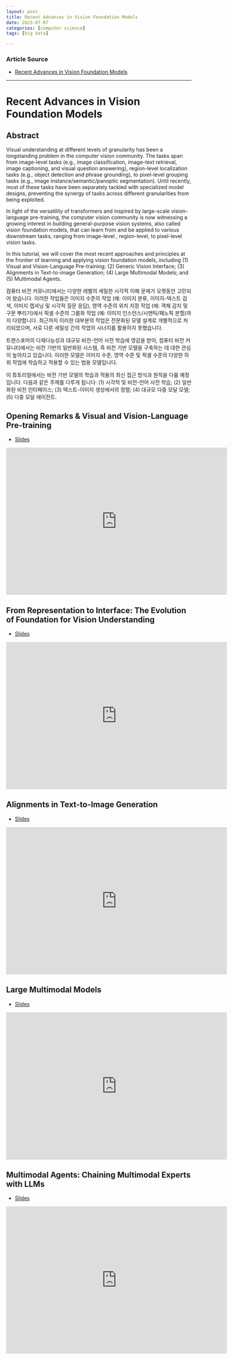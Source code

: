 ```yaml
---
layout: post
title: Recent Advances in Vision Foundation Models
date: 2023-07-07
categories: [computer science]
tags: [big data]

---
```


### Article Source

* [Recent Advances in Vision Foundation Models](https://vlp-tutorial.github.io/)


---

# Recent Advances in Vision Foundation Models

## Abstract
Visual understanding at different levels of granularity has been a longstanding problem in the computer vision community. The tasks span from image-level tasks (e.g., image classification, image-text retrieval, image captioning, and visual question answering), region-level localization tasks (e.g., object detection and phrase grounding), to pixel-level grouping tasks (e.g., image instance/semantic/panoptic segmentation). Until recently, most of these tasks have been separately tackled with specialized model designs, preventing the synergy of tasks across different granularities from being exploited.

In light of the versatility of transformers and inspired by large-scale vision-language pre-training, the computer vision community is now witnessing a growing interest in building general-purpose vision systems, also called vision foundation models, that can learn from and be applied to various downstream tasks, ranging from image-level , region-level, to pixel-level vision tasks.

In this tutorial, we will cover the most recent approaches and principles at the frontier of learning and applying vision foundation models, including (1) Visual and Vision-Language Pre-training; (2) Generic Vision Interface; (3) Alignments in Text-to-image Generation; (4) Large Multimodal Models; and (5) Multimodal Agents.


컴퓨터 비전 커뮤니티에서는 다양한 레벨의 세밀한 시각적 이해 문제가 오랫동안 고민되어 왔습니다. 이러한 작업들은 이미지 수준의 작업 (예: 이미지 분류, 이미지-텍스트 검색, 이미지 캡셔닝 및 시각적 질문 응답), 영역 수준의 위치 지정 작업 (예: 객체 감지 및 구문 뿌리기)에서 픽셀 수준의 그룹화 작업 (예: 이미지 인스턴스/시맨틱/패노픽 분할)까지 다양합니다. 최근까지 이러한 대부분의 작업은 전문화된 모델 설계로 개별적으로 처리되었으며, 서로 다른 세밀성 간의 작업의 시너지를 활용하지 못했습니다.

트랜스포머의 다재다능성과 대규모 비전-언어 사전 학습에 영감을 받아, 컴퓨터 비전 커뮤니티에서는 비전 기반의 일반화된 시스템, 즉 비전 기반 모델을 구축하는 데 대한 관심이 높아지고 있습니다. 이러한 모델은 이미지 수준, 영역 수준 및 픽셀 수준의 다양한 하위 작업에 학습하고 적용할 수 있는 범용 모델입니다.

이 튜토리얼에서는 비전 기반 모델의 학습과 적용의 최신 접근 방식과 원칙을 다룰 예정입니다. 다음과 같은 주제를 다루게 됩니다: (1) 시각적 및 비전-언어 사전 학습; (2) 일반화된 비전 인터페이스; (3) 텍스트-이미지 생성에서의 정렬; (4) 대규모 다중 모달 모델; (5) 다중 모달 에이전트.



## Opening Remarks & Visual and Vision-Language Pre-training 
* [Slides](https://datarelease.blob.core.windows.net/tutorial/vision_foundation_models_2023/slides/Zhe_CVPR2023_Tutorial.pdf)

<iframe width="600" height="400" src="https://www.youtube.com/embed/hE135guhTQo" title="YouTube video player" frameborder="0" allow="accelerometer; autoplay; clipboard-write; encrypted-media; gyroscope; picture-in-picture; web-share" allowfullscreen></iframe>


## From Representation to Interface: The Evolution of Foundation for Vision Understanding 
* [Slides](https://datarelease.blob.core.windows.net/tutorial/vision_foundation_models_2023/slides/Jianwei_CVPR2023_Tutorial.pdf)

<iframe width="600" height="400" src="https://www.youtube.com/embed/wIcTyutOlDs" title="YouTube video player" frameborder="0" allow="accelerometer; autoplay; clipboard-write; encrypted-media; gyroscope; picture-in-picture; web-share" allowfullscreen></iframe>

## Alignments in Text-to-Image Generation 
* [Slides](https://datarelease.blob.core.windows.net/tutorial/vision_foundation_models_2023/slides/Zhengyuan_Tutorial_T2I2023.pdf)

<iframe width="600" height="400" src="https://www.youtube.com/embed/iixMLxeuOqU" title="YouTube video player" frameborder="0" allow="accelerometer; autoplay; clipboard-write; encrypted-media; gyroscope; picture-in-picture; web-share" allowfullscreen></iframe>


## Large Multimodal Models
* [Slides](https://datarelease.blob.core.windows.net/tutorial/vision_foundation_models_2023/slides/Chunyuan_cvpr2023_tutorial_lmm.pdf)

<iframe width="600" height="400" src="https://www.youtube.com/embed/mkI7EPD1vp8" title="YouTube video player" frameborder="0" allow="accelerometer; autoplay; clipboard-write; encrypted-media; gyroscope; picture-in-picture; web-share" allowfullscreen></iframe>

## Multimodal Agents: Chaining Multimodal Experts with LLMs 
* [Slides](https://datarelease.blob.core.windows.net/tutorial/vision_foundation_models_2023/slides/Linjie_Multimodal%20Agents.pptx)

<iframe width="600" height="400" src="https://www.youtube.com/embed/Wb5ZkZUNYc4" title="YouTube video player" frameborder="0" allow="accelerometer; autoplay; clipboard-write; encrypted-media; gyroscope; picture-in-picture; web-share" allowfullscreen></iframe>

